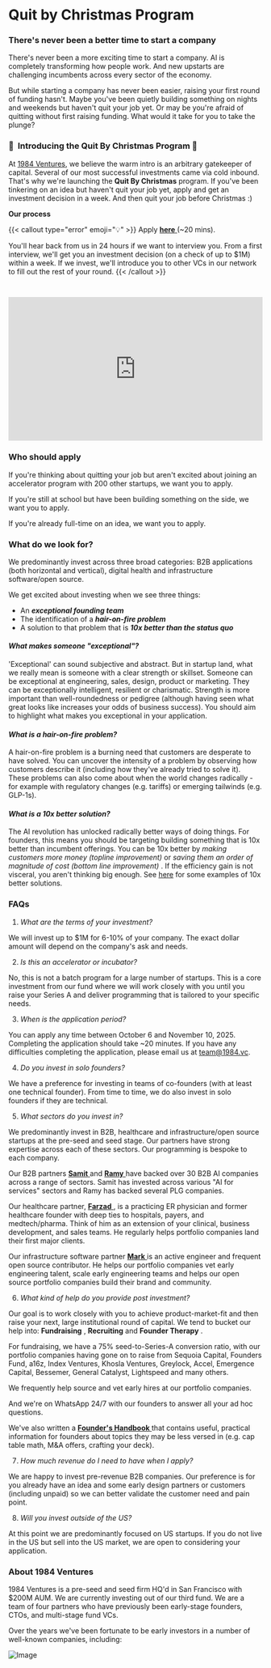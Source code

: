 # Quit by Christmas Program

### There's never been a better time to start a company

There's never been a more exciting time to start a company. AI is completely transforming how people work. And new upstarts are challenging incumbents across every sector of the economy.

But while starting a company has never been easier, raising your first round of funding hasn't. Maybe you've been quietly building something on nights and weekends but haven't quit your job yet. Or may be you're afraid of quitting without first raising funding. What would it take for you to take the plunge?

### 🎄  **Introducing the Quit By Christmas Program** 🎄


At [1984 Ventures](/), we believe the warm intro is an arbitrary gatekeeper of capital. Several of our most successful investments came via cold inbound. That's why we're launching the  **Quit By Christmas**  program. If you've been tinkering on an idea but haven't quit your job yet, apply and get an investment decision in a week. And then quit your job before Christmas :) 

 **Our process** 

{{< callout type="error" emoji="💡" >}}
Apply [ **here** ](https://apply.1984.vc/) (~20 mins). 

You'll hear back from us in 24 hours if we want to interview you. From a first interview, we'll get you an investment decision (on a check of up to $1M) within a week. If we invest, we'll introduce you to other VCs in our network to fill out the rest of your round. 
{{< /callout >}}


<div style="position: relative; margin-top: 3em; padding-bottom: 56.25%; height: 0;"><iframe src="https://www.loom.com/embed/e5030cfed89640988c8f9b947cc1e4d3?sid=eabfc847-7d37-401d-82e1-e8fed6105d20" frameborder="0" webkitallowfullscreen mozallowfullscreen allowfullscreen style="position: absolute; top: 0; left: 0; width: 100%; height: 100%;"></iframe></div>


###  **Who should apply** 


If you're thinking about quitting your job but aren't excited about joining an accelerator program with 200 other startups, we want you to apply.

If you're still at school but have been building something on the side, we want you to apply.

If you're already full-time on an idea, we want you to apply.

###  **What do we look for?** 


We predominantly invest across three broad categories: B2B applications (both horizontal and vertical), digital health and infrastructure software/open source. 

We get excited about investing when we see three things:

- An  ***exceptional founding team*** 
- The identification of a  ***hair-on-fire problem*** 
- A solution to that problem that is  ***10x better than the status quo*** 

#### *What makes someone "exceptional"?*

  'Exceptional' can sound subjective and abstract. But in startup land, what we really mean is someone with a clear strength or skillset. Someone can be exceptional at engineering, sales, design, product or marketing. They can be exceptionally intelligent, resilient or charismatic. Strength is more important than well-roundedness or pedigree (although having seen what great looks like increases your odds of business success). You should aim to highlight what makes you exceptional in your application.

#### *What is a hair-on-fire problem?*

A hair-on-fire problem is a burning need that customers are desperate to have solved. You can uncover the intensity of a problem by observing how customers describe it (including how they've already tried to solve it). These problems can also come about when the world changes radically - for example with regulatory changes (e.g. tariffs) or emerging tailwinds (e.g. GLP-1s). 

#### *What is a 10x better solution?*

  The AI revolution has unlocked radically better ways of doing things. For founders, this means you should be targeting building something that is 10x better than incumbent offerings. You can be 10x better by  *making customers more money (topline improvement)*  or  *saving them an order of magnitude of cost (bottom line improvement)* . If the efficiency gain is not visceral, you aren't thinking big enough. See [here](https://samit-kalra.com/blog/how-to-find-a-good-startup-idea) for some examples of 10x better solutions.

###  **FAQs** 

1.  *What are the terms of your investment?* 

We will invest up to $1M for 6-10% of your company. The exact dollar amount will depend on the company's ask and needs.

2.  *Is this an accelerator or incubator?*

No, this is not a batch program for a large number of startups. This is a core investment from our fund where we will work closely with you until you raise your Series A and deliver programming that is tailored to your specific needs.

3.  *When is the application period?* 

You can apply any time between October 6 and November 10, 2025. Completing the application should take ~20 minutes. If you have any difficulties completing the application, please email us at team@1984.vc. 

4.  *Do you invest in solo founders?*

We have a preference for investing in teams of co-founders (with at least one technical founder). From time to time, we do also invest in solo founders if they are technical.

5.  *What sectors do you invest in?*

We predominantly invest in B2B, healthcare and infrastructure/open source startups at the pre-seed and seed stage. Our partners have strong expertise across each of these sectors. Our programming is bespoke to each company.

Our B2B partners [ **Samit** ](https://www.linkedin.com/in/samit-kalra-a6179365/) and [ **Ramy** ](https://www.linkedin.com/in/ramyadeeb/) have backed over 30 B2B AI companies across a range of sectors. Samit has invested across various "AI for services" sectors and Ramy has backed several PLG companies.

Our healthcare partner, [ **Farzad** ](https://www.linkedin.com/in/farzadsoleimani/), is a practicing ER physician and former healthcare founder with deep ties to hospitals, payers, and medtech/pharma. Think of him as an extension of your clinical, business development, and sales teams. He regularly helps portfolio companies land their first major clients.

Our infrastructure software partner [ **Mark** ](https://mdp.github.io/) is an active engineer and frequent open source contributor. He helps our portfolio companies vet early engineering talent, scale early engineering teams and helps our open source portfolio companies build their brand and community. 

6.  *What kind of help do you provide post investment?*

Our goal is to work closely with you to achieve product-market-fit and then raise your next, large institutional round of capital. We tend to bucket our help into:  **Fundraising** ,  **Recruiting**  and  **Founder Therapy** .

For fundraising, we have a 75% seed-to-Series-A conversion ratio, with our portfolio companies having gone on to raise from Sequoia Capital, Founders Fund, a16z, Index Ventures, Khosla Ventures, Greylock, Accel, Emergence Capital, Bessemer, General Catalyst, Lightspeed and many others.

We frequently help source and vet early hires at our portfolio companies.

And we're on WhatsApp 24/7 with our founders to answer all your ad hoc questions.

We've also written a [ **Founder's Handbook** ](/docs/founders-handbook/) that contains useful, practical information for founders about topics they may be less versed in (e.g. cap table math, M&A offers, crafting your deck).

7.  *How much revenue do I need to have when I apply?*

We are happy to invest pre-revenue B2B companies. Our preference is for you already have an idea and some early design partners or customers (including unpaid) so we can better validate the customer need and pain point. 

8.  *Will you invest outside of the US?*

At this point we are predominantly focused on US startups. If you do not live in the US but sell into the US market, we are open to considering your application.

###  **About 1984 Ventures** 

1984 Ventures is a pre-seed and seed firm HQ'd in San Francisco with $200M AUM. We are currently investing out of our third fund. We are a team of four partners who have previously been early-stage founders, CTOs, and multi-stage fund VCs.

Over the years we've been fortunate to be early investors in a number of well-known companies, including:

![Image](/images/blog/portco-list-2025.png)

